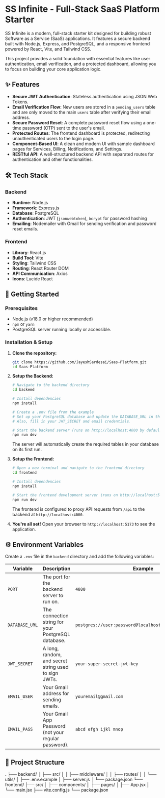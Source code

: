 # SS Infinite - Full-Stack SaaS Platform Starter

SS Infinite is a modern, full-stack starter kit designed for building robust Software as a Service (SaaS) applications. It features a secure backend built with Node.js, Express, and PostgreSQL, and a responsive frontend powered by React, Vite, and Tailwind CSS.

This project provides a solid foundation with essential features like user authentication, email verification, and a protected dashboard, allowing you to focus on building your core application logic.

## ✨ Features

- **Secure JWT Authentication**: Stateless authentication using JSON Web Tokens.
- **Email Verification Flow**: New users are stored in a `pending_users` table and are only moved to the main `users` table after verifying their email address.
- **Secure Password Reset**: A complete password reset flow using a one-time password (OTP) sent to the user's email.
- **Protected Routes**: The frontend dashboard is protected, redirecting unauthenticated users to the login page.
- **Component-Based UI**: A clean and modern UI with sample dashboard pages for Services, Billing, Notifications, and Settings.
- **RESTful API**: A well-structured backend API with separated routes for authentication and other functionalities.

## 🛠️ Tech Stack

### Backend

- **Runtime**: Node.js
- **Framework**: Express.js
- **Database**: PostgreSQL
- **Authentication**: JWT (`jsonwebtoken`), `bcrypt` for password hashing
- **Emailing**: Nodemailer with Gmail for sending verification and password reset emails.

### Frontend

- **Library**: React.js
- **Build Tool**: Vite
- **Styling**: Tailwind CSS
- **Routing**: React Router DOM
- **API Communication**: Axios
- **Icons**: Lucide React

## 🚀 Getting Started

### Prerequisites

- Node.js (v18.0 or higher recommended)
- `npm` or `yarn`
- PostgreSQL server running locally or accessible.

### Installation & Setup

1.  **Clone the repository:**
    ```bash
    git clone https://github.com/JayeshSardesai/Saas-Platform.git
    cd Saas-Platform
    ```

2.  **Setup the Backend:**
    ```bash
    # Navigate to the backend directory
    cd backend

    # Install dependencies
    npm install

    # Create a .env file from the example
    # Set up your PostgreSQL database and update the DATABASE_URL in the .env file.
    # Also, fill in your JWT_SECRET and email credentials.

    # Start the backend server (runs on http://localhost:4000 by default)
    npm run dev
    ```
    The server will automatically create the required tables in your database on its first run.

3.  **Setup the Frontend:**
    ```bash
    # Open a new terminal and navigate to the frontend directory
    cd frontend

    # Install dependencies
    npm install

    # Start the frontend development server (runs on http://localhost:5173 by default)
    npm run dev
    ```
    The frontend is configured to proxy API requests from `/api` to the backend at `http://localhost:4000`.

4.  **You're all set!** Open your browser to `http://localhost:5173` to see the application.

## ⚙️ Environment Variables

Create a `.env` file in the `backend` directory and add the following variables:

| Variable                  | Description                                                                                               | Example                                                   |
| ------------------------- | --------------------------------------------------------------------------------------------------------- | --------------------------------------------------------- |
| `PORT`                    | The port for the backend server to run on.                                                                | `4000`                                                    |
| `DATABASE_URL`            | The connection string for your PostgreSQL database.                                                       | `postgres://user:password@localhost:5432/ss_infinite_db`  |
| `JWT_SECRET`              | A long, random, and secret string used to sign JWTs.                                                      | `your-super-secret-jwt-key`                               |
| `EMAIL_USER`              | Your Gmail address for sending emails.                                                                    | `youremail@gmail.com`                                     |
| `EMAIL_PASS`              | Your Gmail App Password (not your regular password).                                                      | `abcd efgh ijkl mnop`                                     |

## 📁 Project Structure

.
├── backend/
│   ├── src/
│   │   ├── middleware/
│   │   ├── routes/
│   │   └── utils/
│   ├── .env.example
│   ├── server.js
│   └── package.json
└── frontend/
├── src/
│   ├── components/
│   ├── pages/
│   ├── App.jsx
│   └── main.jsx
├── vite.config.js
└── package.json